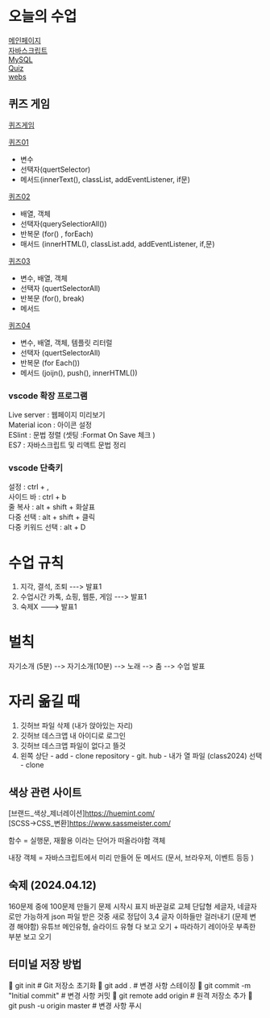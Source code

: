  # 오늘의 수업   
 
 [메인페이지](https://kimyih.github.io/class2024/)   
 [자바스크립트](https://kimyih.github.io/class2024/javascript/index.html)   
 [MySQL](https://kimyih.github.io/class2024/mysql/index.html)   
 [Quiz](https://kimyih.github.io/class2024/quiz/index.html)      
 [webs](https://kimyih.github.io/class2024/webd/index.html)    

 ## 퀴즈 게임
 [퀴즈게임](https://kimyih.github.io/class2024/quiz/index.html)   

 [퀴즈01](https://kimyih.github.io/class2024/quiz/quiz01.html)   
 - 변수
 - 선택자(quertSelector)
 - 메서드(innerText(), classList, addEventListener, if문)   

 [퀴즈02](https://kimyih.github.io/class2024/quiz/quiz02.html)   
 - 배열, 객체 
 - 선택자(querySelectiorAll())
 - 반복문 (for() , forEach)
 - 매서드 (innerHTML(), classList.add, addEventListener, if,문)

[퀴즈03](https://kimyih.github.io/class2024/quiz/quiz03.html)  
 - 변수, 배열, 객체 
 - 선택자 (quertSelectorAll)
 - 반복문 (for(), break)
 - 메서드

[퀴즈04](https://kimyih.github.io/class2024/quiz/quiz04.html)  
  - 변수, 배열, 객체, 템플릿 리터럴
 - 선택자 (quertSelectorAll)
 - 반복문 (for Each())
 - 메서드 (joijn(), push(), innerHTML())

 ### vscode 확장 프로그램   
 Live server : 웹페이지 미리보기   
 Material icon : 아이콘 설정   
 ESlint : 문법 정렬 (셋팅 :Format On Save 체크 )   
 ES7 : 자바스크립트 및 리액트 문법 정리   

 ### vscode 단축키   
설정 : ctrl  + ,   
사이드 바 : ctrl + b   
줄 복사 : alt + shift + 화살표   
다중 선택 : alt + shift + 클릭    
다중 키워드 선택 : alt + D    

 # 수업 규칙   
1. 지각, 결석, 조퇴 ---> 발표1   
2. 수업시간 카톡, 쇼핑, 웹툰, 게임 ---> 발표1   
3. 숙제X ---> 발표1   

 # 벌칙   
 자기소개 (5분) --> 자기소개(10분) --> 노래 --> 춤 --> 수업 발표   

# 자리 옮길 때   
1. 깃허브 파일 삭제 (내가 앉아있는 자리)   
2. 깃허브 데스크앱 내 아이디로 로그인   
3. 깃허브 데스크앱 파일이 없다고 뜰것    
4. 왼쪽 상단 - add - clone repository - git. hub - 내가 열 파일 (class2024)    선택 - clone    

## 색상 관련 사이트   

[브랜드_색상_제너레이션]https://huemint.com/   
[SCSS->CSS_변환]https://www.sassmeister.com/   

함수 = 실행문, 재활용 이라는 단어가 떠올라야함
객체

내장 객체 = 자바스크립트에서 미리 만들어 둔 메서드 (문서, 브라우저, 이벤트 등등 )

## 숙제 (2024.04.12)
160문제 중에 100문제 만들기
문제 시작시 표지 바꾼걸로 교체
단답형 세글자, 네글자로만 가능하게 
json 파일 받은 것중 새로 정답이 3,4 글자 이하들만 걸러내기 (문제 변경 해야함)
유튜브 메인유형, 슬라이드 유형 다 보고 오기 + 따라하기
레이아웃 부족한 부분 보고 오기

## 터미널 저장 방법
📌 git init                                            # Git 저장소 초기화
📌 git add .                                           # 변경 사항 스테이징
📌 git commit -m "Initial commit"                      # 변경 사항 커밋
📌 git remote add origin <GitHub repository URL>       # 원격 저장소 추가
📌 git push -u origin master                           # 변경 사항 푸시